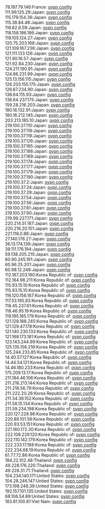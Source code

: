 78.197.79.146:France: [ovpn config](vpn/78_197_79_146.ovpn)  
111.99.125.29:Japan: [ovpn config](vpn/111_99_125_29.ovpn)  
115.179.154.36:Japan: [ovpn config](vpn/115_179_154_36.ovpn)  
115.38.84.48:Japan: [ovpn config](vpn/115_38_84_48.ovpn)  
116.82.6.59:Japan: [ovpn config](vpn/116_82_6_59.ovpn)  
118.158.186.186:Japan: [ovpn config](vpn/118_158_186_186.ovpn)  
119.105.124.27:Japan: [ovpn config](vpn/119_105_124_27.ovpn)  
120.75.203.168:Japan: [ovpn config](vpn/120_75_203_168.ovpn)  
121.109.167.236:Japan: [ovpn config](vpn/121_109_167_236.ovpn)  
121.111.133.126:Japan: [ovpn config](vpn/121_111_133_126.ovpn)  
121.80.16.57:Japan: [ovpn config](vpn/121_80_16_57.ovpn)  
121.92.84.230:Japan: [ovpn config](vpn/121_92_84_230.ovpn)  
124.211.190.91:Japan: [ovpn config](vpn/124_211_190_91.ovpn)  
124.86.231.99:Japan: [ovpn config](vpn/124_86_231_99.ovpn)  
125.13.156.115:Japan: [ovpn config](vpn/125_13_156_115.ovpn)  
126.203.155.175:Japan: [ovpn config](vpn/126_203_155_175.ovpn)  
126.67.234.90:Japan: [ovpn config](vpn/126_67_234_90.ovpn)  
138.64.115.93:Japan: [ovpn config](vpn/138_64_115_93.ovpn)  
138.64.237.175:Japan: [ovpn config](vpn/138_64_237_175.ovpn)  
159.28.216.203:Japan: [ovpn config](vpn/159_28_216_203.ovpn)  
180.16.132.91:Japan: [ovpn config](vpn/180_16_132_91.ovpn)  
180.16.212.145:Japan: [ovpn config](vpn/180_16_212_145.ovpn)  
203.213.185.10:Japan: [ovpn config](vpn/203_213_185_10.ovpn)  
219.100.37.110:Japan: [ovpn config](vpn/219_100_37_110.ovpn)  
219.100.37.118:Japan: [ovpn config](vpn/219_100_37_118.ovpn)  
219.100.37.119:Japan: [ovpn config](vpn/219_100_37_119.ovpn)  
219.100.37.126:Japan: [ovpn config](vpn/219_100_37_126.ovpn)  
219.100.37.165:Japan: [ovpn config](vpn/219_100_37_165.ovpn)  
219.100.37.166:Japan: [ovpn config](vpn/219_100_37_166.ovpn)  
219.100.37.169:Japan: [ovpn config](vpn/219_100_37_169.ovpn)  
219.100.37.174:Japan: [ovpn config](vpn/219_100_37_174.ovpn)  
219.100.37.177:Japan: [ovpn config](vpn/219_100_37_177.ovpn)  
219.100.37.179:Japan: [ovpn config](vpn/219_100_37_179.ovpn)  
219.100.37.190:Japan: [ovpn config](vpn/219_100_37_190.ovpn)  
219.100.37.2:Japan: [ovpn config](vpn/219_100_37_2.ovpn)  
219.100.37.24:Japan: [ovpn config](vpn/219_100_37_24.ovpn)  
219.100.37.29:Japan: [ovpn config](vpn/219_100_37_29.ovpn)  
219.100.37.54:Japan: [ovpn config](vpn/219_100_37_54.ovpn)  
219.100.37.56:Japan: [ovpn config](vpn/219_100_37_56.ovpn)  
219.100.37.81:Japan: [ovpn config](vpn/219_100_37_81.ovpn)  
219.100.37.90:Japan: [ovpn config](vpn/219_100_37_90.ovpn)  
219.99.227.171:Japan: [ovpn config](vpn/219_99_227_171.ovpn)  
220.214.51.187:Japan: [ovpn config](vpn/220_214_51_187.ovpn)  
220.216.20.151:Japan: [ovpn config](vpn/220_216_20_151.ovpn)  
221.118.0.88:Japan: [ovpn config](vpn/221_118_0_88.ovpn)  
27.140.178.27:Japan: [ovpn config](vpn/27_140_178_27.ovpn)  
36.13.174.139:Japan: [ovpn config](vpn/36_13_174_139.ovpn)  
39.111.176.194:Japan: [ovpn config](vpn/39_111_176_194.ovpn)  
59.138.205.215:Japan: [ovpn config](vpn/59_138_205_215.ovpn)  
60.90.245.191:Japan: [ovpn config](vpn/60_90_245_191.ovpn)  
60.96.25.201:Japan: [ovpn config](vpn/60_96_25_201.ovpn)  
60.98.12.248:Japan: [ovpn config](vpn/60_98_12_248.ovpn)  
112.167.203.190:Korea Republic of: [ovpn config](vpn/112_167_203_190.ovpn)  
112.184.98.211:Korea Republic of: [ovpn config](vpn/112_184_98_211.ovpn)  
115.93.15.10:Korea Republic of: [ovpn config](vpn/115_93_15_10.ovpn)  
115.93.15.10:Korea Republic of: [ovpn config](vpn/115_93_15_10.ovpn)  
116.120.158.167:Korea Republic of: [ovpn config](vpn/116_120_158_167.ovpn)  
117.53.195.83:Korea Republic of: [ovpn config](vpn/117_53_195_83.ovpn)  
118.45.237.61:Korea Republic of: [ovpn config](vpn/118_45_237_61.ovpn)  
118.46.95.19:Korea Republic of: [ovpn config](vpn/118_46_95_19.ovpn)  
119.195.185.179:Korea Republic of: [ovpn config](vpn/119_195_185_179.ovpn)  
121.128.188.245:Korea Republic of: [ovpn config](vpn/121_128_188_245.ovpn)  
121.129.47.178:Korea Republic of: [ovpn config](vpn/121_129_47_178.ovpn)  
121.140.230.133:Korea Republic of: [ovpn config](vpn/121_140_230_133.ovpn)  
121.168.173.181:Korea Republic of: [ovpn config](vpn/121_168_173_181.ovpn)  
123.143.244.99:Korea Republic of: [ovpn config](vpn/123_143_244_99.ovpn)  
125.135.156.218:Korea Republic of: [ovpn config](vpn/125_135_156_218.ovpn)  
125.244.233.85:Korea Republic of: [ovpn config](vpn/125_244_233_85.ovpn)  
14.40.57.127:Korea Republic of: [ovpn config](vpn/14_40_57_127.ovpn)  
14.44.54.121:Korea Republic of: [ovpn config](vpn/14_44_54_121.ovpn)  
14.46.180.233:Korea Republic of: [ovpn config](vpn/14_46_180_233.ovpn)  
175.209.13.17:Korea Republic of: [ovpn config](vpn/175_209_13_17.ovpn)  
211.184.46.106:Korea Republic of: [ovpn config](vpn/211_184_46_106.ovpn)  
211.216.213.144:Korea Republic of: [ovpn config](vpn/211_216_213_144.ovpn)  
211.218.56.79:Korea Republic of: [ovpn config](vpn/211_218_56_79.ovpn)  
211.222.20.26:Korea Republic of: [ovpn config](vpn/211_222_20_26.ovpn)  
211.34.39.152:Korea Republic of: [ovpn config](vpn/211_34_39_152.ovpn)  
211.58.15.134:Korea Republic of: [ovpn config](vpn/211_58_15_134.ovpn)  
211.59.234.198:Korea Republic of: [ovpn config](vpn/211_59_234_198.ovpn)  
220.127.228.98:Korea Republic of: [ovpn config](vpn/220_127_228_98.ovpn)  
220.86.101.58:Korea Republic of: [ovpn config](vpn/220_86_101_58.ovpn)  
220.93.53.151:Korea Republic of: [ovpn config](vpn/220_93_53_151.ovpn)  
221.160.172.30:Korea Republic of: [ovpn config](vpn/221_160_172_30.ovpn)  
222.108.229.120:Korea Republic of: [ovpn config](vpn/222_108_229_120.ovpn)  
222.110.142.179:Korea Republic of: [ovpn config](vpn/222_110_142_179.ovpn)  
222.233.17.188:Korea Republic of: [ovpn config](vpn/222_233_17_188.ovpn)  
222.234.68.19:Korea Republic of: [ovpn config](vpn/222_234_68_19.ovpn)  
61.77.72.86:Korea Republic of: [ovpn config](vpn/61_77_72_86.ovpn)  
184.22.102.48:Thailand: [ovpn config](vpn/184_22_102_48.ovpn)  
49.228.176.220:Thailand: [ovpn config](vpn/49_228_176_220.ovpn)  
49.228.31.71:Thailand: [ovpn config](vpn/49_228_31_71.ovpn)  
104.234.140.171:United States: [ovpn config](vpn/104_234_140_171.ovpn)  
104.28.246.147:United States: [ovpn config](vpn/104_28_246_147.ovpn)  
173.198.248.39:United States: [ovpn config](vpn/173_198_248_39.ovpn)  
192.157.101.135:United States: [ovpn config](vpn/192_157_101_135.ovpn)  
68.106.54.89:United States: [ovpn config](vpn/68_106_54_89.ovpn)  
183.81.100.81:Viet Nam: [ovpn config](vpn/183_81_100_81.ovpn)  
